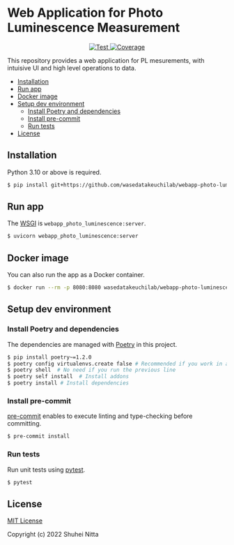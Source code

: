 # Web Application for Photo Luminescence Measurement <!-- omit in toc -->

<p align="center">
<a href="https://github.com/wasedatakeuchilab/webapp-photo-luminescence/actions?query=workflow%3ATest" target="_blank">
    <img src="https://github.com/wasedatakeuchilab/webapp-photo-luminescence/workflows/Test/badge.svg" alt="Test">
</a>
<a href="https://codecov.io/gh/wasedatakeuchilab/webapp-photo-luminescence" target="_blank">
    <img src="https://img.shields.io/codecov/c/github/wasedatakeuchilab/webapp-photo-luminescence?color=%2334D058" alt="Coverage">
</a>
</p>

This repository provides a web application for PL mesurements, with intuisive UI and high level operations to data.

- [Installation](#installation)
- [Run app](#run-app)
- [Docker image](#docker-image)
- [Setup dev environment](#setup-dev-environment)
  - [Install Poetry and dependencies](#install-poetry-and-dependencies)
  - [Install pre-commit](#install-pre-commit)
  - [Run tests](#run-tests)
- [License](#license)

## Installation

Python 3.10 or above is required.

```sh
$ pip install git+https://github.com/wasedatakeuchilab/webapp-photo-luminescence
```

## Run app

The [WSGI](https://wsgi.readthedocs.io/en/latest/) is `webapp_photo_luminescence:server`.

```sh
$ uvicorn webapp_photo_luminescence:server
```

## Docker image

You can also run the app as a Docker container.

```sh
$ docker run --rm -p 8080:8080 wasedatakeuchilab/webapp-photo-luminescence
```

## Setup dev environment

### Install Poetry and dependencies

The dependencies are managed with [Poetry](https://python-poetry.org/docs/) in this project.

```sh
$ pip install poetry~=1.2.0
$ poetry config virtualenvs.create false # Recommended if you work in a container
$ poetry shell  # No need if you run the previous line
$ poetry self install  # Install addons
$ poetry install # Install dependencies
```

### Install pre-commit

[pre-commit](https://pre-commit.com/) enables to execute linting and type-checking before committing.

```sh
$ pre-commit install
```

### Run tests

Run unit tests using [pytest](https://docs.pytest.org/en/7.1.x/contents.html).

```sh
$ pytest
```

## License

[MIT License](./LICENSE)

Copyright (c) 2022 Shuhei Nitta
